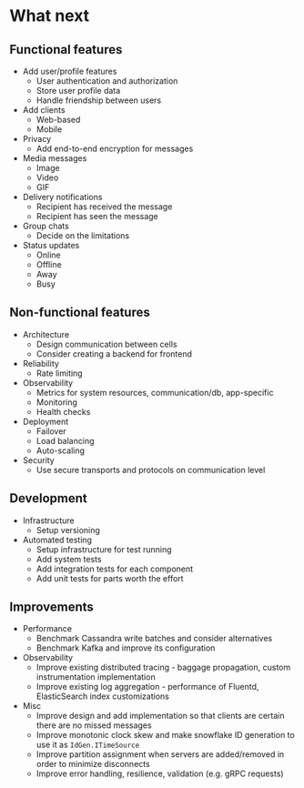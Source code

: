 # What next

## Functional features

* Add user/profile features
  - User authentication and authorization
  - Store user profile data
  - Handle friendship between users
* Add clients
  - Web-based
  - Mobile
* Privacy
  - Add end-to-end encryption for messages
* Media messages
  - Image
  - Video
  - GIF
* Delivery notifications
  - Recipient has received the message
  - Recipient has seen the message
* Group chats
  - Decide on the limitations
* Status updates
  - Online
  - Offline
  - Away
  - Busy

## Non-functional features

* Architecture
  - Design communication between cells
  - Consider creating a backend for frontend
* Reliability
  - Rate limiting
* Observability
  - Metrics for system resources, communication/db, app-specific
  - Monitoring
  - Health checks
* Deployment
  - Failover
  - Load balancing
  - Auto-scaling
* Security
  - Use secure transports and protocols on communication level

## Development

* Infrastructure
  - Setup versioning
* Automated testing
  - Setup infrastructure for test running
  - Add system tests
  - Add integration tests for each component
  - Add unit tests for parts worth the effort

## Improvements

* Performance
  - Benchmark Cassandra write batches and consider alternatives
  - Benchmark Kafka and improve its configuration
* Observability
  - Improve existing distributed tracing - baggage propagation, custom instrumentation implementation
  - Improve existing log aggregation - performance of Fluentd, ElasticSearch index customizations
* Misc
  - Improve design and add implementation so that clients are certain there are no missed messages
  - Improve monotonic clock skew and make snowflake ID generation to use it as `IdGen.ITimeSource`
  - Improve partition assignment when servers are added/removed in order to minimize disconnects
  - Improve error handling, resilience, validation (e.g. gRPC requests)
